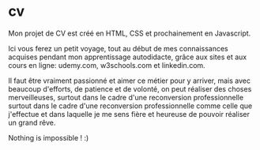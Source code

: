 # cv 
Mon projet de CV est créé en HTML, CSS et prochainement en Javascript.

Ici vous ferez un petit voyage, tout au début de mes connaissances acquises
pendant mon apprentissage autodidacte, grâce aux sites et aux cours en ligne: udemy.com, w3schools.com et linkedin.com.

Il faut être vraiment passionné et aimer ce métier pour y arriver, mais avec beaucoup d'efforts, de patience et de volonté,
on peut réaliser des choses merveilleuses, surtout dans le cadre d'une reconversion professionnelle surtout dans le cadre d'une 
reconversion professionnelle comme celle que j'effectue et dans laquelle je me sens fière et heureuse de pouvoir réaliser un grand rêve.

Nothing is impossible ! :)
